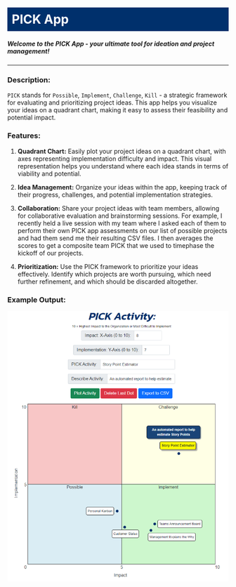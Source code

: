<h1 style="background-color: RGB(0,48,108); color: white; padding: 10px;">PICK App</h1>

##### Welcome to the PICK App - your ultimate tool for ideation and project management!

---

### Description:

`PICK` stands for `Possible`, `Implement`, `Challenge`, `Kill` - a strategic framework for evaluating and prioritizing project ideas. This app helps you visualize your ideas on a quadrant chart, making it easy to assess their feasibility and potential impact.

### Features:

1. **Quadrant Chart:** Easily plot your project ideas on a quadrant chart, with axes representing implementation difficulty and impact. This visual representation helps you understand where each idea stands in terms of viability and potential.

2. **Idea Management:** Organize your ideas within the app, keeping track of their progress, challenges, and potential implementation strategies.

3. **Collaboration:** Share your project ideas with team members, allowing for collaborative evaluation and brainstorming sessions. For example, I recently held a live session with my team where I asked each of them to perform their own PICK app assessments on our list of possible projects and had them send me their resulting CSV files. I then averages the scores to get a composite team PICK that we used to timephase the kickoff of our projects.

4. **Prioritization:** Use the PICK framework to prioritize your ideas effectively. Identify which projects are worth pursuing, which need further refinement, and which should be discarded altogether.

### Example Output:

![alt text](./assets/img/example1.png)
